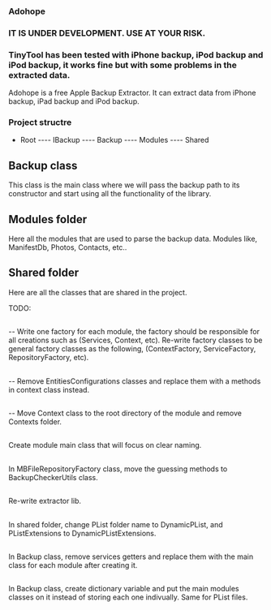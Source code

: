 ### Adohope

### IT IS UNDER DEVELOPMENT. USE AT YOUR RISK.
### TinyTool has been tested with iPhone backup, iPod backup and iPod backup, it works fine but with some problems in the extracted data.

Adohope is a free Apple Backup Extractor. It can extract data from iPhone backup, iPad backup and iPod backup.


### Project structre

- Root
---- IBackup
---- Backup
---- Modules
---- Shared

## Backup class

This class is the main class where we will pass the backup path to its constructor and start using all the functionality of the library.

## Modules folder

Here all the modules that are used to parse the backup data. Modules like, ManifestDb, Photos, Contacts, etc..

## Shared folder

Here are all the classes that are shared in the project.


TODO:

##
-- Write one factory for each module, the factory should be responsible for all creations such as (Services, Context, etc).
Re-write factory classes to be general factory classes as the following, (ContextFactory, ServiceFactory, RepositoryFactory, etc).

##
-- Remove EntitiesConfigurations classes and replace them with a methods in context class instead.

##
-- Move Context class to the root directory of the module and remove Contexts folder.

##
Create module main class that will focus on clear naming.

##
In MBFileRepositoryFactory class, move the guessing methods to BackupCheckerUtils class.

##
Re-write extractor lib.

##
In shared folder, change PList folder name to DynamicPList, and PListExtensions to DynamicPListExtensions.

##
In Backup class, remove services getters and replace them with the main class for each module after creating it.

##
In Backup class, create dictionary variable and put the main modules classes on it instead of storing each one indivually.
Same for PList files.